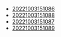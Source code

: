 - [20221003151086](/zet/20221003151086/README.md)
- [20221003151088](/zet/20221003151088/README.md)
- [20221003151087](/zet/20221003151087/README.md)
- [20221003151089](/zet/20221003151089/README.md)

